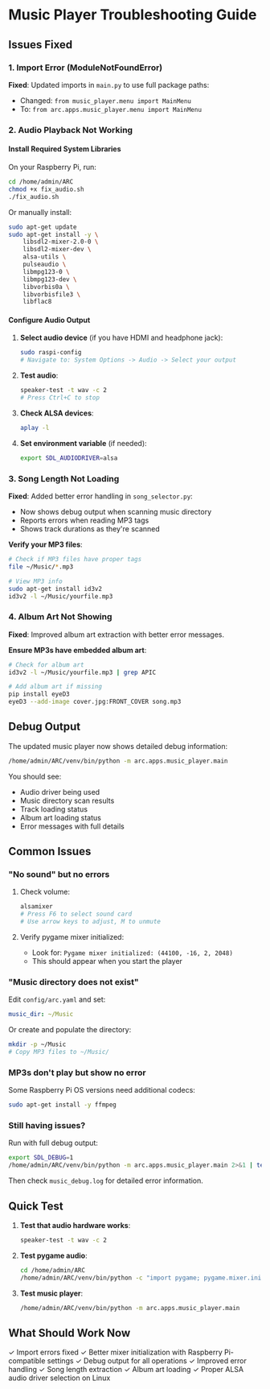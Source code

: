 # Music Player Troubleshooting Guide

## Issues Fixed

### 1. Import Error (ModuleNotFoundError)
**Fixed**: Updated imports in `main.py` to use full package paths:
- Changed: `from music_player.menu import MainMenu`
- To: `from arc.apps.music_player.menu import MainMenu`

### 2. Audio Playback Not Working

#### Install Required System Libraries
On your Raspberry Pi, run:

```bash
cd /home/admin/ARC
chmod +x fix_audio.sh
./fix_audio.sh
```

Or manually install:

```bash
sudo apt-get update
sudo apt-get install -y \
    libsdl2-mixer-2.0-0 \
    libsdl2-mixer-dev \
    alsa-utils \
    pulseaudio \
    libmpg123-0 \
    libmpg123-dev \
    libvorbis0a \
    libvorbisfile3 \
    libflac8
```

#### Configure Audio Output

1. **Select audio device** (if you have HDMI and headphone jack):
   ```bash
   sudo raspi-config
   # Navigate to: System Options -> Audio -> Select your output
   ```

2. **Test audio**:
   ```bash
   speaker-test -t wav -c 2
   # Press Ctrl+C to stop
   ```

3. **Check ALSA devices**:
   ```bash
   aplay -l
   ```

4. **Set environment variable** (if needed):
   ```bash
   export SDL_AUDIODRIVER=alsa
   ```

### 3. Song Length Not Loading

**Fixed**: Added better error handling in `song_selector.py`:
- Now shows debug output when scanning music directory
- Reports errors when reading MP3 tags
- Shows track durations as they're scanned

**Verify your MP3 files**:
```bash
# Check if MP3 files have proper tags
file ~/Music/*.mp3

# View MP3 info
sudo apt-get install id3v2
id3v2 -l ~/Music/yourfile.mp3
```

### 4. Album Art Not Showing

**Fixed**: Improved album art extraction with better error messages.

**Ensure MP3s have embedded album art**:
```bash
# Check for album art
id3v2 -l ~/Music/yourfile.mp3 | grep APIC

# Add album art if missing
pip install eyeD3
eyeD3 --add-image cover.jpg:FRONT_COVER song.mp3
```

## Debug Output

The updated music player now shows detailed debug information:

```bash
/home/admin/ARC/venv/bin/python -m arc.apps.music_player.main
```

You should see:
- Audio driver being used
- Music directory scan results
- Track loading status
- Album art loading status
- Error messages with full details

## Common Issues

### "No sound" but no errors
1. Check volume:
   ```bash
   alsamixer
   # Press F6 to select sound card
   # Use arrow keys to adjust, M to unmute
   ```

2. Verify pygame mixer initialized:
   - Look for: `Pygame mixer initialized: (44100, -16, 2, 2048)`
   - This should appear when you start the player

### "Music directory does not exist"
Edit `config/arc.yaml` and set:
```yaml
music_dir: ~/Music
```

Or create and populate the directory:
```bash
mkdir -p ~/Music
# Copy MP3 files to ~/Music/
```

### MP3s don't play but show no error
Some Raspberry Pi OS versions need additional codecs:
```bash
sudo apt-get install -y ffmpeg
```

### Still having issues?

Run with full debug output:
```bash
export SDL_DEBUG=1
/home/admin/ARC/venv/bin/python -m arc.apps.music_player.main 2>&1 | tee music_debug.log
```

Then check `music_debug.log` for detailed error information.

## Quick Test

1. **Test that audio hardware works**:
   ```bash
   speaker-test -t wav -c 2
   ```

2. **Test pygame audio**:
   ```bash
   cd /home/admin/ARC
   /home/admin/ARC/venv/bin/python -c "import pygame; pygame.mixer.init(); print('Audio OK')"
   ```

3. **Test music player**:
   ```bash
   /home/admin/ARC/venv/bin/python -m arc.apps.music_player.main
   ```

## What Should Work Now

✓ Import errors fixed
✓ Better mixer initialization with Raspberry Pi-compatible settings
✓ Debug output for all operations
✓ Improved error handling
✓ Song length extraction
✓ Album art loading
✓ Proper ALSA audio driver selection on Linux


